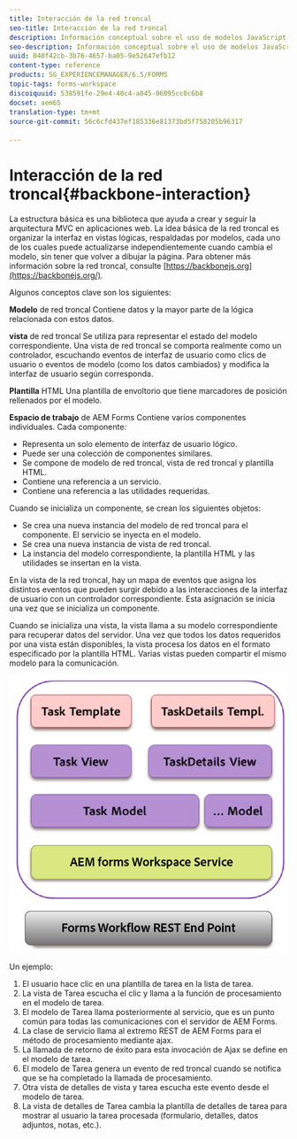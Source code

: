 ```yaml
---
title: Interacción de la red troncal
seo-title: Interacción de la red troncal
description: Información conceptual sobre el uso de modelos JavaScript de red troncal en el espacio de trabajo de AEM Forms.
seo-description: Información conceptual sobre el uso de modelos JavaScript de red troncal en el espacio de trabajo de AEM Forms.
uuid: 040f42cb-3b76-4657-ba05-9e52647efb12
content-type: reference
products: SG_EXPERIENCEMANAGER/6.5/FORMS
topic-tags: forms-workspace
discoiquuid: 538591fe-29e4-40c4-a045-06095cc0c6b8
docset: aem65
translation-type: tm+mt
source-git-commit: 56c6cfd437ef185336e81373bd5f758205b96317

---
```



# Interacción de la red troncal{#backbone-interaction}

La estructura básica es una biblioteca que ayuda a crear y seguir la arquitectura MVC en aplicaciones web. La idea básica de la red troncal es organizar la interfaz en vistas lógicas, respaldadas por modelos, cada uno de los cuales puede actualizarse independientemente cuando cambia el modelo, sin tener que volver a dibujar la página. Para obtener más información sobre la red troncal, consulte [https://backbonejs.org](https://backbonejs.org/).

Algunos conceptos clave son los siguientes:

**Modelo** de red troncal Contiene datos y la mayor parte de la lógica relacionada con estos datos.

**vista** de red troncal Se utiliza para representar el estado del modelo correspondiente. Una vista de red troncal se comporta realmente como un controlador, escuchando eventos de interfaz de usuario como clics de usuario o eventos de modelo (como los datos cambiados) y modifica la interfaz de usuario según corresponda.

**Plantilla** HTML Una plantilla de envoltorio que tiene marcadores de posición rellenados por el modelo.

**Espacio de trabajo** de AEM Forms Contiene varios componentes individuales. Cada componente:

* Representa un solo elemento de interfaz de usuario lógico.
* Puede ser una colección de componentes similares.
* Se compone de modelo de red troncal, vista de red troncal y plantilla HTML.
* Contiene una referencia a un servicio.
* Contiene una referencia a las utilidades requeridas.

Cuando se inicializa un componente, se crean los siguientes objetos:

* Se crea una nueva instancia del modelo de red troncal para el componente. El servicio se inyecta en el modelo.
* Se crea una nueva instancia de vista de red troncal.
* La instancia del modelo correspondiente, la plantilla HTML y las utilidades se insertan en la vista.

En la vista de la red troncal, hay un mapa de eventos que asigna los distintos eventos que pueden surgir debido a las interacciones de la interfaz de usuario con un controlador correspondiente. Esta asignación se inicia una vez que se inicializa un componente.

Cuando se inicializa una vista, la vista llama a su modelo correspondiente para recuperar datos del servidor. Una vez que todos los datos requeridos por una vista están disponibles, la vista procesa los datos en el formato especificado por la plantilla HTML. Varias vistas pueden compartir el mismo modelo para la comunicación.

![](do-not-localize/aem_forms_workflow.png)

Un ejemplo:

1. El usuario hace clic en una plantilla de tarea en la lista de tarea.
1. La vista de Tarea escucha el clic y llama a la función de procesamiento en el modelo de tarea.
1. El modelo de Tarea llama posteriormente al servicio, que es un punto común para todas las comunicaciones con el servidor de AEM Forms.
1. La clase de servicio llama al extremo REST de AEM Forms para el método de procesamiento mediante ajax.
1. La llamada de retorno de éxito para esta invocación de Ajax se define en el modelo de tarea.
1. El modelo de Tarea genera un evento de red troncal cuando se notifica que se ha completado la llamada de procesamiento.
1. Otra vista de detalles de vista y tarea escucha este evento desde el modelo de tarea.
1. La vista de detalles de Tarea cambia la plantilla de detalles de tarea para mostrar al usuario la tarea procesada (formulario, detalles, datos adjuntos, notas, etc.).
